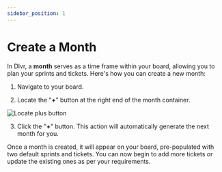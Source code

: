 ```yaml
---
sidebar_position: 1
---
```


# Create a Month

In Dlvr, a **month** serves as a time frame within your board, allowing you to plan your sprints and tickets. Here's how you can create a new month:

1. Navigate to your board.

2. Locate the "**+**" button at the right end of the month container.

<div style={{textAlign: "center"}}>
  <img src={require("./img/add-month.png").default} alt="Locate plus button" style={{width: "70%", borderRadius: "10px", boxShadow: "0 2px 4px 0 rgba(0, 0, 0, 0.2), 0 3px 10px 0 rgba(0, 0, 0, 0.19)"}} />
</div>

3. Click the "**+**" button. This action will automatically generate the next month for you.

Once a month is created, it will appear on your board, pre-populated with two default sprints and tickets. You can now begin to add more tickets or update the existing ones as per your requirements.
